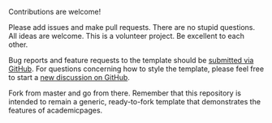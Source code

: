 Contributions are welcome! 

Please add issues and make pull requests. There are no stupid questions. All ideas are welcome. This is a volunteer project. Be excellent to each other.

Bug reports and feature requests to the template  should be [submitted via GitHub](https://github.com/academicpages/gsalgadoma.github.io/issues/new/choose). For questions concerning how to style the template, please feel free to start a [new discussion on GitHub](https://github.com/academicpages/gsalgadoma.github.io/discussions).

Fork from master and go from there. Remember that this repository is intended to remain a generic, ready-to-fork template that demonstrates the features of academicpages.

